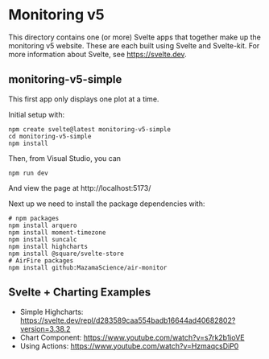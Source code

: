 # Monitoring v5

This directory contains one (or more) Svelte apps that together make up the
monitoring v5 website. These are each built using Svelte and Svelte-kit. For
more information about Svelte, see https://svelte.dev.

## monitoring-v5-simple

This first app only displays one plot at a time.

Initial setup with:

```
npm create svelte@latest monitoring-v5-simple
cd monitoring-v5-simple
npm install
```

Then, from Visual Studio, you can

```
npm run dev
```

And view the page at http://localhost:5173/

Next up we need to install the package dependencies with:

```
# npm packages
npm install arquero
npm install moment-timezone
npm install suncalc
npm install highcharts
npm install @square/svelte-store
# AirFire packages
npm install github:MazamaScience/air-monitor
```

## Svelte + Charting Examples

- Simple Highcharts: https://svelte.dev/repl/d283589caa554badb16644ad40682802?version=3.38.2
- Chart Component: https://www.youtube.com/watch?v=s7rk2b1ioVE
- Using Actions: https://www.youtube.com/watch?v=HzmaqcsDiP0
